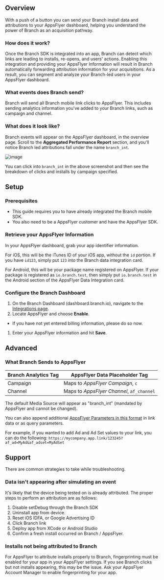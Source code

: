 ## Overview
With a push of a button you can send your Branch install data and attributions to your AppsFlyer dashboard, helping you understand the power of Branch as an acquisition pathway.

### How does it work?

Once the Branch SDK is integrated into an app, Branch can detect which links are leading to installs, re-opens, and users' actions. Enabling this integration and providing your AppsFlyer Information will result in Branch automatically forwarding attribution information for your acquisitions. As a result, you can segment and analyze your Branch-led users in your AppsFlyer dashboard.

### What events does Branch send?

Branch will send all Branch mobile link clicks to AppsFlyer. This includes sending analytics information you've added to your Branch links, such as campaign and channel.

### What does it look like?

Branch events will appear on the AppsFlyer dashboard, in the overview page. Scroll to the <notranslate>**Aggregated Performance Report**</notranslate> section, and you'll notice Branch led attributions fall under the name `branch_int`.

![image](/_assets/img/pages/integrations/appsflyer/appsflyer.png)

You can click into `branch_int` in the above screenshot and then see the breakdown of clicks and installs by campaign specified.

## Setup

### Prerequisites
- This guide requires you to have already integrated the Branch mobile SDK.
- You also need to be a AppsFlyer customer and have the AppsFlyer SDK.

### Retrieve your AppsFlyer Information

In your AppsFlyer dashboard, grab your app identifier information.

For iOS, this will be the iTunes ID of your iOS app, without the `id` portion. If you have `id123`, simply put `123` into the Branch data integration card.

For Android, this will be your package name registered on AppsFlyer. If your package is registered as `io.branch.test`, then simply put `io.branch.test` in the Android section of the AppsFlyer Data Integration card.

### Configure the Branch Dashboard

1. On the Branch Dashboard (dashboard.branch.io), navigate to the [Integrations page](https://dashboard.branch.io/integrations).
1. Locate AppsFlyer and choose <notranslate>**Enable**</notranslate>.
  * If you have not yet entered billing information, please do so now.
1. Enter your AppsFlyer information and hit <notranslate>**Save**</notranslate>.

## Advanced

### What Branch Sends to AppsFlyer

Branch Analytics Tag | AppsFlyer Data Placeholder Tag
--- | ---
<notranslate>Campaign</notranslate> | Maps to _AppsFlyer Campaign_, `c`
<notranslate>Channel</notranslate> | Maps to _AppsFlyer Channel_, `af_channel`

The default Media Source will appear as <notranslate>"branch_int"</notranslate> (mandated by AppsFlyer and cannot be changed).

You can also append additional [AppsFlyer Parameters in this format](https://support.appsflyer.com/hc/en-us/articles/207447163-AppsFlyer-Tracking-Link-Structure-and-Parameters) in link data or as query parameters.

For example, if you wanted to add Ad and Ad Set values to your link, you can do the following:
`https://mycompany.app.link/123245?af_ad=MyAd&af_adset=MyAdSet`

## Support

There are common strategies to take while troubleshooting.

### Data isn't appearing after simulating an event

It's likely that the device being tested on is already attributed. The proper steps to perform an attribution are as follows:

1. Disable setDebug through the Branch SDK
2. Uninstall app from device.
3. Reset iOS IDFA, or Google Advertising ID
4. Click Branch link
5. Deploy app from XCode or Android Studio
6. Confirm a fresh install occurred on Branch / AppsFlyer.

### Installs not being attributed to Branch
For AppsFlyer to attribute installs properly to Branch, fingerprinting must be enabled for your app in your AppsFlyer settings. If you see Branch clicks but not installs appearing, this may be the issue. Ask your AppsFlyer Account Manager to enable fingerprinting for your app.
